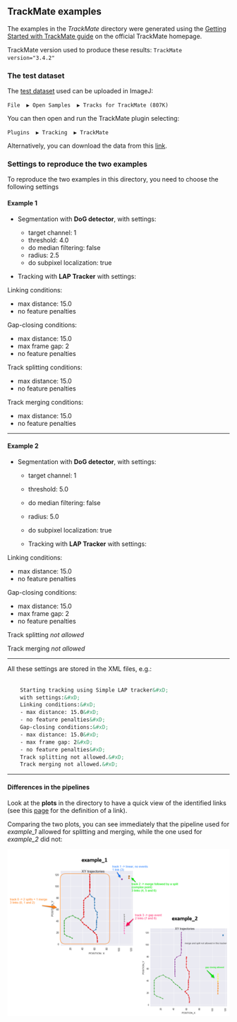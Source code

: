 ## TrackMate examples

The examples in the *TrackMate* directory were generated using the [Getting Started with TrackMate guide](http://imagej.net/Getting_started_with_TrackMate) on the official TrackMate homepage.

TrackMate version used to produce these results: `TrackMate version="3.4.2"`

### The test dataset
The [test dataset](http://imagej.net/Getting_started_with_TrackMate#The_test_image) used can be uploaded in ImageJ:

`File  ▶ Open Samples  ▶ Tracks for TrackMate (807K)`

You can then open and run the TrackMate plugin selecting:

`Plugins  ▶ Tracking  ▶ TrackMate `

Alternatively, you can download the data from this [link](http://fiji.sc/samples/FakeTracks.tif).

### Settings to reproduce the two examples
To reproduce the two examples in this directory, you need to choose the following settings

#### Example 1

- Segmentation with **DoG detector**,  with settings:
  - target channel: 1
  - threshold: 4.0
  - do median filtering: false
  - radius: 2.5
  - do subpixel localization: true


- Tracking with **LAP Tracker** with settings:

Linking conditions:
  - max distance: 15.0
  - no feature penalties


 Gap-closing conditions:
 - max distance: 15.0
 - max frame gap: 2
 - no feature penalties

Track splitting conditions:
 - max distance: 15.0
 - no feature penalties

Track merging conditions:
 - max distance: 15.0
 - no feature penalties

------------

#### Example 2

- Segmentation with **DoG detector**,  with settings:
  - target channel: 1
  - threshold: 5.0
  - do median filtering: false
  - radius: 5.0
  - do subpixel localization: true


  - Tracking with **LAP Tracker** with settings:

Linking conditions:
  - max distance: 15.0
  - no feature penalties

 Gap-closing conditions:
 - max distance: 15.0
 - max frame gap: 2
 - no feature penalties

Track splitting *not allowed*

Track merging *not allowed*


------------

All these settings are stored in the XML files, e.g.:

```xml

	Starting tracking using Simple LAP tracker&#xD;
	with settings:&#xD;
  	Linking conditions:&#xD;
    - max distance: 15.0&#xD;
    - no feature penalties&#xD;
	Gap-closing conditions:&#xD;
    - max distance: 15.0&#xD;
    - max frame gap: 2&#xD;
    - no feature penalties&#xD;
	Track splitting not allowed.&#xD;
	Track merging not allowed.&#xD;
  ```
------------


#### Differences in the pipelines
Look at the **plots** in the directory to have a quick view of the identified links (see this [page](https://cellmigstandorg.github.io/Tracks/) for the definition of a link).

Comparing the two plots, you can see immediately that the pipeline used for  *example_1* allowed for splitting and merging, while the one used for *example_2* did not:


![comparison](comparison_pipelines.png)
